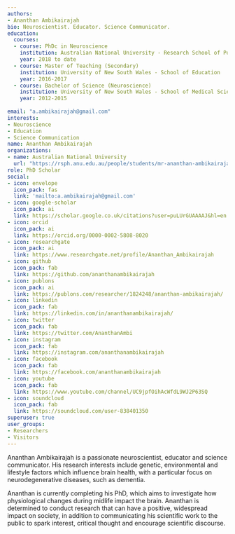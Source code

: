 ```yaml
---
authors:
- Ananthan Ambikairajah
bio: Neuroscientist. Educator. Science Communicator.
education:
  courses:
  - course: PhDc in Neuroscience
    institution: Australian National University - Research School of Population Health
    year: 2018 to date
  - course: Master of Teaching (Secondary)
    institution: University of New South Wales - School of Education
    year: 2016-2017
  - course: Bachelor of Science (Neuroscience)
    institution: University of New South Wales - School of Medical Science
    year: 2012-2015
    
email: "a.ambikairajah@gmail.com"
interests:
- Neuroscience
- Education
- Science Communication
name: Ananthan Ambikairajah
organizations:
- name: Australian National University
  url: "https://rsph.anu.edu.au/people/students/mr-ananthan-ambikairajah"
role: PhD Scholar
social:
- icon: envelope
  icon_pack: fas
  link: 'mailto:a.ambikairajah@gmail.com'
- icon: google-scholar
  icon_pack: ai
  link: https://scholar.google.co.uk/citations?user=puLUrGUAAAAJ&hl=en
- icon: orcid
  icon_pack: ai
  link: https://orcid.org/0000-0002-5808-8020
- icon: researchgate
  icon_pack: ai
  link: https://www.researchgate.net/profile/Ananthan_Ambikairajah
- icon: github
  icon_pack: fab
  link: https://github.com/ananthanambikairajah
- icon: publons
  icon_pack: ai
  link: https://publons.com/researcher/1824248/ananthan-ambikairajah/
- icon: linkedin
  icon_pack: fab
  link: https://linkedin.com/in/ananthanambikairajah/
- icon: twitter
  icon_pack: fab
  link: https://twitter.com/AnanthanAmbi
- icon: instagram
  icon_pack: fab
  link: https://instagram.com/ananthanambikairajah
- icon: facebook
  icon_pack: fab
  link: https://facebook.com/ananthanambikairajah
- icon: youtube
  icon_pack: fab
  link: https://www.youtube.com/channel/UC9jpfOihAcWfdL9WJ2P63SQ
- icon: soundcloud
  icon_pack: fab
  link: https://soundcloud.com/user-838401350
superuser: true
user_groups:
- Researchers
- Visitors
---
```


Ananthan Ambikairajah is a passionate neuroscientist, educator and science communicator. His research interests include genetic, environmental and lifestyle factors which influence brain health, with a particular focus on neurodegenerative diseases, such as dementia. 

Ananthan is currently completing his PhD, which aims to investigate how physiological changes during midlife impact the brain. Ananthan is determined to conduct research that can have a positive, widespread impact on society, in addition to communicating his scientific work to the public to spark interest, critical thought and encourage scientific discourse. 